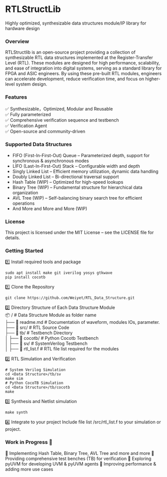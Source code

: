 # RTLStructLib
Highly optimized, synthesizable data structures module/IP library for hardware design

### Overview
RTLStructlib is an open-source project providing a collection of synthesizable RTL data structures implemented at the Register-Transfer Level (RTL). These modules are designed for high performance, scalability, and ease of integration into digital systems, serving as a standard library for FPGA and ASIC engineers.
By using these pre-built RTL modules, engineers can accelerate development, reduce verification time, and focus on higher-level system design.

### Features
✅ Synthesizable，Optimized, Modular and Reusable <br>
✅ Fully parameterized <br>
✅ Comprehensive verification sequence and testbench <br>
✅ Verification Agent <br>
✅ Open-source and community-driven <br>

### Supported Data Structures
- FIFO (First-In-First-Out) Queue – Parameterized depth, support for synchronous & asynchronous modes <br>
- LIFO (Last-In-First-Out) Stack – Configurable width and depth <br>
- Singly Linked List – Efficient memory utilization, dynamic data handling <br>
- Doubly Linked List – Bi-directional traversal support <br>
- Hash Table (WIP) – Optimized for high-speed lookups <br>
- Binary Tree (WIP) – Fundamental structure for hierarchical data organization <br>
- AVL Tree (WIP) – Self-balancing binary search tree for efficient operations <br>
- And More and More and More (WIP)

### License
This project is licensed under the MIT License – see the LICENSE file for details.

### Getting Started
1️⃣ Install required tools and package 
```
sudo apt install make git iverilog yosys gtkwave
pip install cocotb
```

1️⃣ Clone the Repository <br> 
```
git clone https://github.com/Weiyet/RTL_Data_Structure.git  
```

2️⃣ Directory Structure of Each Data Structure Module <br> 
📦 <Data structure>/     # Data Structure Module as folder name <br>
 ├── 📃 readme.md        # Documentation of waveform, modules IOs, parameter.
 ├── 📂 src/             # RTL Source Code <br>
 ├── 📂 tb/              # Testbench Directory <br>
 │    ├── 📂 cocotb/     # Python Cocotb Testbench <br>
 │    ├── 📂 sv/         # SystemVerilog Testbench <br>
 │    ├── 📃 rtl_list.f  # RTL file list required for the modules <br>       

2️⃣ RTL Simulation and Verification
```
# System Verilog Simulation
cd <Data Structure>/tb/sv
make sim
# Python CocoTB Simulation
cd <Data Structure>/tb/cocotb
make 
```

3️⃣ Synthesis and Netlist simulation
```
make synth
```

4️⃣ Integrate to your project
Include file list <Data structure>/src/rtl_list.f to your simulation or project.

### Work in Progress 🚀
🔹 Implementing Hash Table, Binary Tree, AVL Tree and more and more
🔹 Providing comprehensive test benches (TB) for verification
🔹 Exploring pyUVM for developing UVM & pyUVM agents
🔹 Improving performance & adding more use cases


